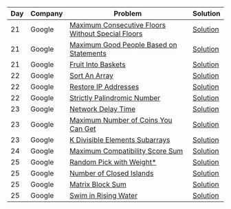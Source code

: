 | Day | Company | Problem                                                                                                                                | Solution                                                                                                                                         |
| --- | ------- | -------------------------------------------------------------------------------------------------------------------------------------- | ------------------------------------------------------------------------------------------------------------------------------------------------ |
| 21  | Google  | [Maximum Consecutive Floors Without Special Floors ](https://leetcode.com/problems/maximum-consecutive-floors-without-special-floors/) | [Solution](https://github.com/vickyguptaa7/6_Companies_30_Days_Challenge/blob/main/Google/Maximum_Consecutive_Floors_Without_Special_Floors.cpp) |
| 21  | Google  | [Maximum Good People Based on Statements ](https://leetcode.com/problems/maximum-good-people-based-on-statements/)                     | [Solution](https://github.com/vickyguptaa7/6_Companies_30_Days_Challenge/blob/main/Google/Maximum_Good_People_Based_on_Statements.cpp)           |
| 21  | Google  | [Fruit Into Baskets ](https://leetcode.com/problems/fruit-into-baskets/)                                                               | [Solution](https://github.com/vickyguptaa7/6_Companies_30_Days_Challenge/blob/main/Google/Fruit_Into_Baskets.cpp)                                |
| 22  | Google  | [Sort An Array ](https://leetcode.com/problems/sort-an-array/)                                                                         | [Solution](https://github.com/vickyguptaa7/6_Companies_30_Days_Challenge/blob/main/Google/Sort_An_Array.cpp)                                     |
| 22  | Google  | [ Restore IP Addresses ](https://leetcode.com/problems/restore-ip-addresses/)                                                          | [Solution](https://github.com/vickyguptaa7/6_Companies_30_Days_Challenge/blob/main/Google/Restore_IP_Addresses.cpp)                              |
| 22  | Google  | [ Strictly Palindromic Number ](https://leetcode.com/problems/restore-ip-addresses/)                                                   | [Solution](https://github.com/vickyguptaa7/6_Companies_30_Days_Challenge/blob/main/Google/Strictly_Palindromic_Number.cpp)                       |
| 23  | Google  | [ Network Delay Time ](https://leetcode.com/problems/network-delay-time/)                                                              | [Solution](https://github.com/vickyguptaa7/6_Companies_30_Days_Challenge/blob/main/Google/Network_Delay_Time.cpp)                                |
| 23  | Google  | [ Maximum Number of Coins You Can Get ](https://leetcode.com/problems/maximum-number-of-coins-you-can-get/)                            | [Solution](https://github.com/vickyguptaa7/6_Companies_30_Days_Challenge/blob/main/Google/Maximum_Number_of_Coins_You_Can_Get.cpp)               |
| 23  | Google  | [ K Divisible Elements Subarrays ](https://leetcode.com/problems/k-divisible-elements-subarrays/)                                      | [Solution](https://github.com/vickyguptaa7/6_Companies_30_Days_Challenge/blob/main/Google/K_Divisible_Elements_Subarrays.cpp)                    |
| 24  | Google  | [ Maximum Compatibility Score Sum ](https://leetcode.com/problems/maximum-compatibility-score-sum/)                                    | [Solution](https://github.com/vickyguptaa7/6_Companies_30_Days_Challenge/blob/main/Google/Maximum_Compatibility_Score_Sum.cpp)                    |
| 25  | Google  | [ Random Pick with Weight* ](https://leetcode.com/problems/random-pick-with-weight/)                                    | [Solution](https://github.com/vickyguptaa7/6_Companies_30_Days_Challenge/blob/main/Google/Random_Pick_with_Weight.cpp)                    |
| 25  | Google  | [ Number of Closed Islands ](https://leetcode.com/problems/number-of-closed-islands/)                                    | [Solution](https://github.com/vickyguptaa7/6_Companies_30_Days_Challenge/blob/main/Google/Number_of_Closed_Islands.cpp)                    |
| 25  | Google  | [ Matrix Block Sum ](https://leetcode.com/problems/matrix-block-sum/)                                    | [Solution](https://github.com/vickyguptaa7/6_Companies_30_Days_Challenge/blob/main/Google/Matrix_Block_Sum.cpp)                    |
| 25  | Google  | [ Swim in Rising Water ](https://leetcode.com/problems/swim-in-rising-water/)                                    | [Solution](https://github.com/vickyguptaa7/6_Companies_30_Days_Challenge/blob/main/Google/Swim_in_Rising_Water.cpp)                    |

